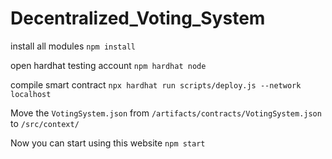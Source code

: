 # Decentralized_Voting_System

install all modules
```npm install```

open hardhat testing account
```npm hardhat node```

compile smart contract
```npx hardhat run scripts/deploy.js --network localhost```

Move the ```VotingSystem.json``` from ```/artifacts/contracts/VotingSystem.json``` to ```/src/context/```

Now you can start using this website 
```npm start```
